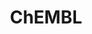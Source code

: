 ---
layout: default
bigquery: https://console.cloud.google.com/bigquery?p=patents-public-data&d=ebi_chembl&page=dataset
citation: '"The ChEMBL database in 2017." Anna Gaulton, Anne Hersey, Michał Nowotka,
  A Patrícia Bento, Jon Chambers, David Mendez, Prudence Mutowo, Francis Atkinson,
  Louisa J Bellis, Elena Cibrián-Uhalte, Mark Davies, Nathan Dedman, Anneli Karlsson,
  María Paula Magariños, John P Overington, George Papadatos, Ines Smit, Andrew R
  Leach Nucleic acids Research (2017) 45 (Database Issue), D945-D954'
contributors: European Bioinformatics Institute
cost: None
description: ChEMBL Data is a manually curated database of small molecules used in
  drug discovery, including information about existing patented drugs.
documentation: 'schema: https://www.ebi.ac.uk/chembl/db_schema


  '
last_edit: 04/08/2022, 15:47:15
location: https://console.cloud.google.com/marketplace/product/google_patents_public_datasets/chembl
maintained_by: EMBL-EBI, an outstation of European Molecular Biology Laboratory
related_publications: '

  ChEMBL: towards direct deposition of bioassay data.


  Mendez D, Gaulton A, Bento AP, Chambers J, De Veij M, Félix E, Magariños MP, Mosquera
  JF, Mutowo P, Nowotka M, Gordillo-Marañón M, Hunter F, Junco L, Mugumbate G, Rodriguez-Lopez
  M, Atkinson F, Bosc N, Radoux CJ, Segura-Cabrera A, Hersey A, Leach AR.


  — Nucleic Acids Res. 2019; 47(D1):D930-D940. doi: 10.1093/nar/gky1075

  '
schema_fields:
- level4_description
- cx_most_bpka
- usan_year
- major_class
- pchembl_value
- acd_most_apka
- chirality
- stem_class
- hbd_lipinski
- ref_url
- tax_id
- src_id
- updated_on
- therapeutic_flag
- start_position
- go_id
- assay_subcellular_fraction
- num_ro5_violations
- mol_hrac_id
- parenteral
- src_compound_id
- comp_class_id
- first_approval
- full_mwt
- publication_number
- subgroup
- tbl
- mutation
- mechanism_comment
- oral
- sequence_md5sum
- heavy_atoms
- warning_class
- cpd_str_alert_id
- structure_type
- topical
- mechanism_of_action
- co_stem_id
- definition
- job_id
- cx_logp
- aidx
- company
- ridx
- compsyn_id
- cx_logd
- organism
- level1
- entity_type
- relationship_type
- type
- acd_most_bpka
- full_molformula
- innovator_company
- target_desc
- level2
- creation_date
- qed_weighted
- irac_class_id
- tissue_id
- nda_type
- targrel_id
- black_box_warning
- site_id
- issue
- src_assay_id
- species_group_flag
- met_comment
- atc_code
- syn_type
- mc_target_accession
- dosage_form
- activity_count
- ingredient
- relationship_desc
- hba_lipinski
- parent_go_id
- isoform
- metref_id
- source_domain_id
- met_conversion
- molecule_type
- molsyn_id
- abstract
- cell_source_tax_id
- chembl_id
- journal
- binding_site_comment
- mol_irac_id
- warning_type
- withdrawn_flag
- standard_flag
- ddd_units
- domain_id
- prediction_method
- target_mapping
- cell_name
- drug_substance_flag
- ad_type
- source
- indref_id
- comments
- applicant_full_name
- num_lipinski_ro5_violations
- mesh_heading
- warning_country
- smid
- canonical_smiles
- substrate_record_id
- first_in_class
- patent_expire_date
- compound_key
- standard_inchi
- standard_relation
- upper_value
- value
- who_name
- max_phase
- lle
- assay_param_id
- uo_units
- class_type
- component_type
- first_page
- mc_target_type
- usan_stem_id
- data_validity_comment
- l2
- annotation
- disease_efficacy
- as_id
- route
- short_name
- targcomp_id
- enzyme_tid
- relation
- activity_comment
- warning_year
- entity_id
- priority
- drugind_id
- tid_fixed
- assay_tissue
- src_description
- label
- assay_strain
- assay_type
- usan_stem
- mesh_id
- assay_source
- last_page
- volume
- metabolite_record_id
- protein_class_synonym
- stat
- drug_product_flag
- curated_by
- pubmed_id
- cx_most_apka
- mol_frac_id
- published_units
- ass_cls_map_id
- alogp
- l4
- biocomp_id
- cell_source_organism
- orig_description
- efo_id
- country
- le
- confidence
- hba
- site_name
- withdrawn_country
- comp_go_id
- aromatic_rings
- class_level
- action_type
- assay_organism
- l5
- bao_format
- strength
- assay_test_type
- mc_organism
- ddd_admr
- domain_name
- cidx
- level5
- cl_lincs_id
- direct_interaction
- authors
- protclasssyn_id
- delist_flag
- parent_type
- parameter_value
- domain_description
- sequence
- doc_type
- withdrawn_year
- warning_description
- res_stem_id
- title
- warnref_id
- site_residues
- alert_name
- prodrug
- qudt_units
- activity_id
- molregno
- max_phase_for_ind
- std_act_id
- aspect
- mol_atc_id
- related_tid
- doi
- assay_category
- molecular_species
- research_stem
- db_version
- toid
- alert_set_id
- who_extra
- polymer_flag
- name
- tid
- rtb
- target_type
- ro3_pass
- hrac_class_id
- mecref_id
- level3_description
- published_type
- efo_term
- approval_date
- units
- component_synonym
- l3
- frac_class_id
- standard_text_value
- potential_duplicate
- assay_id
- parent_molregno
- standard_type
- frac_code
- status
- ap_id
- bto_id
- protein_class_id
- curation_comment
- assay_tax_id
- level4
- sitecomp_id
- db_source
- src_short_name
- oc_id
- usan_substem
- warning_id
- acd_logp
- standard_upper_value
- trade_name
- met_id
- level3
- patent_id
- actsm_id
- bao_id
- mec_id
- inorganic_flag
- text_value
- parameter_type
- component_id
- level1_description
- ref_id
- pref_name
- patent_use_code
- indication_class
- normal_range_max
- psa
- assay_class_id
- protein_class_desc
- normal_range_min
- standard_inchi_key
- caloha_id
- withdrawn_class
- drug_record_id
- submission_date
- version
- published_relation
- pathway_id
- downgraded
- cell_description
- selectivity_comment
- set_name
- chebi_par_id
- doc_id
- end_position
- published_value
- parent_id
- homologue
- standard_value
- availability_type
- assay_cell_type
- mc_target_name
- enzyme_name
- withdrawn_reason
- last_active
- previous_company
- ddd_comment
- cell_id
- molfile
- active_ingredient
- relationship
- cellosaurus_id
- l6
- natural_product
- year
- standard_units
- idx
- rgid
- dosed_ingredient
- l8
- record_id
- assay_desc
- acd_logd
- synonyms
- pathway_key
- updated_by
- l1
- helm_notation
- predbind_id
- level2_description
- mw_monoisotopic
- cell_source_tissue
- bao_endpoint
- irac_code
- bei
- prod_pat_id
- stem
- path
- hrac_code
- active_molregno
- mc_tax_id
- description
- num_alerts
- uberon_id
- ddd_id
- ddd_value
- variant_id
- mw_freebase
- smarts
- l7
- result_flag
- alert_id
- usan_stem_definition
- compd_id
- confidence_score
- log_id
- ref_type
- clo_id
- cell_ontology_id
- accession
- domain_type
- hbd
- compound_name
- sei
- molecular_mechanism
- patent_no
- formulation_id
- product_id
shortname: chembl
tags:
- biotechnology
- health
- chemical
- bioinformatics
- medical
terms_of_use: CC BY-SA 3.0
title: ChEMBL
uuid: e232a192-965c-4ec9-904c-155b6dfe56c5
---